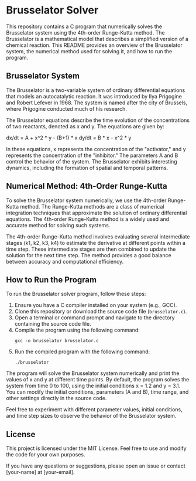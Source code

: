 # Brusselator Solver

This repository contains a C program that numerically solves the Brusselator system using the 4th-order Runge-Kutta method. The Brusselator is a mathematical model that describes a simplified version of a chemical reaction. This README provides an overview of the Brusselator system, the numerical method used for solving it, and how to run the program.

## Brusselator System

The Brusselator is a two-variable system of ordinary differential equations that models an autocatalytic reaction. It was introduced by Ilya Prigogine and Robert Lefever in 1968. The system is named after the city of Brussels, where Prigogine conducted much of his research.

The Brusselator equations describe the time evolution of the concentrations of two reactants, denoted as x and y. The equations are given by:

dx/dt = A + x^2 * y - (B+1) * x
dy/dt = B * x - x^2 * y

In these equations, x represents the concentration of the "activator," and y represents the concentration of the "inhibitor." The parameters A and B control the behavior of the system. The Brusselator exhibits interesting dynamics, including the formation of spatial and temporal patterns.

## Numerical Method: 4th-Order Runge-Kutta

To solve the Brusselator system numerically, we use the 4th-order Runge-Kutta method. The Runge-Kutta methods are a class of numerical integration techniques that approximate the solution of ordinary differential equations. The 4th-order Runge-Kutta method is a widely used and accurate method for solving such systems.

The 4th-order Runge-Kutta method involves evaluating several intermediate stages (k1, k2, k3, k4) to estimate the derivative at different points within a time step. These intermediate stages are then combined to update the solution for the next time step. The method provides a good balance between accuracy and computational efficiency.

## How to Run the Program

To run the Brusselator solver program, follow these steps:

1. Ensure you have a C compiler installed on your system (e.g., GCC).
2. Clone this repository or download the source code file (`brusselator.c`).
3. Open a terminal or command prompt and navigate to the directory containing the source code file.
4. Compile the program using the following command:
   ```
   gcc -o brusselator brusselator.c
   ```
5. Run the compiled program with the following command:
   ```
   ./brusselator
   ```

The program will solve the Brusselator system numerically and print the values of x and y at different time points. By default, the program solves the system from time 0 to 100, using the initial conditions x = 1.2 and y = 3.1. You can modify the initial conditions, parameters (A and B), time range, and other settings directly in the source code.

Feel free to experiment with different parameter values, initial conditions, and time step sizes to observe the behavior of the Brusselator system.

## License

This project is licensed under the MIT License. Feel free to use and modify the code for your own purposes.

If you have any questions or suggestions, please open an issue or contact [your-name] at [your-email].
